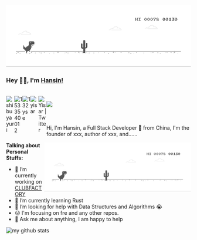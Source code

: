 
![image](https://github.com/hansinhu/hansinhu/blob/master/dino.gif)

### Hey 👋🏽, I'm [Hansin!](https://www.zhihu.com/people/hansin) 

<br/>

<a href="#hansinhu">
  <img align="left" alt="shibuyayuri" width="22px" src="https://cdn.jsdelivr.net/npm/simple-icons@3.1.0/icons/wechat.svg" />
</a>
<a href="#980633361">
  <img align="left" alt="1533540012" width="22px" src="https://cdn.jsdelivr.net/npm/simple-icons@3.1.0/icons/tencentqq.svg" />
</a>
<a href="https://www.zhihu.com/people/hansin">
  <img align="left" alt="132yse" width="22px" src="https://cdn.jsdelivr.net/npm/simple-icons@3.1.0/icons/zhihu.svg" />
</a>
<a href="https://github.com/hansinhu">
  <img align="left" alt="yisar" width="22px" src="https://cdn.jsdelivr.net/npm/simple-icons@3.1.0/icons/github.svg" />
</a>
<a href="https://twitter.com/hansinhu">
  <img align="left" alt="Yisar | Twitter" width="22px" src="https://cdn.jsdelivr.net/npm/simple-icons@v3/icons/twitter.svg" />
</a>

![](https://visitor-badge.glitch.me/badge?page_id=abhisheknaiidu.abhisheknaiidu)

<br />

Hi, I'm Hansin, a Full Stack Developer 🚀 from China, I'm the founder of xxx, author of xxx, and……

  <img align="right" alt="GIF" width='400' src="https://github.com/hansinhu/hansinhu/blob/master/dino.gif" />
  
**Talking about Personal Stuffs:**

- 👨 I’m currently working on [CLUBFACTORY](https://www.clubfactory.com)
- 🌱 I’m currently learning Rust
- 🤔 I’m looking for help with Data Structures and Algorithms 😭
- 😜 I'm focusing on fre and any other repos.
- 💬 Ask me about anything, I am happy to help

![my github stats](https://github-readme-stats.vercel.app/api?username=hansinhu&show_icons=true&hide_border=true)
